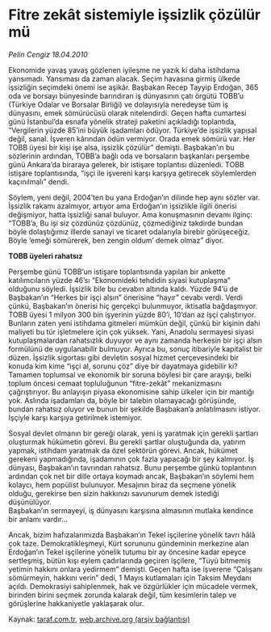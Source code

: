 # Fitre zekât sistemiyle işsizlik çözülür mü

*Pelin Cengiz 18.04.2010*

<div class="yazi"><p>Ekonomide yavaş yavaş gözlenen iyileşme ne yazık ki daha istihdama yansımadı. Yansıması da zaman alacak. Seçim havasına girmiş ülkede işsizliğin seçimdeki önemi ise aşikâr. Başbakan Recep Tayyip Erdoğan, 365 oda ve borsayı bünyesinde barındıran iş dünyasının çatı örgütü TOBB’u (Türkiye Odalar ve Borsalar Birliği) ve dolayısıyla neredeyse tüm iş dünyasını, emek sömürücüsü olarak nitelendirdi. Geçen hafta cumartesi günü İstanbul’da esnafa yönelik strateji paketini açıkladığı toplantıda, “Vergilerin yüzde 85’ini büyük işadamları ödüyor. Türkiye’de işsizlik yapısal değil, sanal. İşveren kârından ödün vermiyor. Orada emek sömürü var. Her TOBB üyesi bir kişi işe alsa, işsizlik çözülür” demişti. Başbakan’ın bu sözlerinin ardından, TOBB’a bağlı oda ve borsaların başkanları perşembe günü Ankara’da biraraya gelerek, bir istişare toplantısı düzenledi. TOBB istişare toplantısında, “işçi ile işvereni karşı karşıya getirecek söylemlerden kaçınılmalı” dendi. </p>
<p>Söylem, yeni değil, 2004’ten bu yana Erdoğan’ın dilinde hep aynı sözler var. İşsizlik rakamı azalmıyor, artıyor ama Erdoğan’ın işsizlikle ilgili önerisi değişmiyor, hatta işsizliği sanal buluyor. Ama konuşmasının devamı ilginç: “TOBB’a, Bu işi siz çözdünüz çözdünüz, çözmediğiniz takdirde bundan böyle dolaştığımız illerde sanayi ve ticaret odalarıyla birebir görüşeceğiz. Böyle ‘emeği sömürerek, ben zengin oldum’ demek olmaz” diyor.</p>
<p><b>TOBB üyeleri rahatsız</b></p>
<p>Perşembe günü TOBB’un istişare toplantısında yapılan bir ankette katılımcıların yüzde 46’sı “Ekonomideki tehdidin siyasi kutuplaşma” olduğunu söyledi. İşsizlik bile bu cevabın altında kaldı. Yüzde 94’ü de Başbakan’ın “Herkes bir işçi alsın” önerisine “hayır” cevabı verdi. Verdi çünkü, Başbakan’ın önerisi hiç gerçekçi bulunmuyor, iktisatla bağdaşmıyor. TOBB üyesi 1 milyon 300 bin işyerinin yüzde 80’i, 10’dan az işçi çalıştırıyor. Bunların zaten yeni istihdama gitmeleri mümkün değil, çünkü bir kişinin dahi maliyeti bu tür işletmelere için çok yüksek. Yani, Anadolu sermayesi siyasi kutuplaşmalardan rahatsızlık duyuyor ve aynı zamanda herkesin bir işçi alsın formülünü de uygulanabilir bulmuyor. Ayrıca bu, sonuç itibariyle kapitalist bir düzen. İşsizlik sigortası gibi devletin sosyal hizmet çerçevesindeki bir konuda kim kime “işçi al, sorunu çöz” diye bir dayatmaya gidebilir ki? Tamamen toplumsal ve ekonomik bir soruna böylesi bir çare arayışı, belki toplum öncesi cemaat topluluğunun “fitre-zekât” mekanizmasını çağrıştırıyor. Bu anlayışın piyasa ekonomisine sahip ülkeler için bir mantığı yok. Aslında işadamları da, böyle bir talebin olamayacağı görüşünde, bundan rahatsız oluyor ve bunun bir şekilde Başbakan’a anlatılmasını istiyor. İşçiyle karşı karşıya getirilmek istemiyor. </p>
<p>Sosyal devlet olmanın bir gereği olarak, yeni iş yaratmak için gerekli şartları oluşturmak hükümetin görevi. Bu gerekli şartlar oluştuğunda da, yatırım yapmak, istihdam yaratmak da özel sektörün görevi. Ancak, hükümet gerekeni yapmadığında, işadamının çok fazla yapacağı bir şey kalmıyor. İş dünyası, Başbakan’ın tavrından rahatsız. Bunu perşembe günkü toplantının ardından çok net bir dille ortaya koymadı ancak, Başbakan’ın söylemi hem kolaycı, hem popülist bulunuyor. Mesajının biraz da seçmene yönelik olduğu, gerekirse ben sizin hakkınızı savunurum demek istediği düşünülüyor. <br/>Başbakan’ın sermayeyi, iş dünyasını karşısına almasının mutlaka kendince bir anlamı vardır... </p>
<p>Ancak, bizim hafızalarımızda Başbakan’ın Tekel işçilerine yönelik tavrı hâlâ çok taze. Demokratikleşmeyi, Kürt sorununu gündeminin merkezine alan Erdoğan’ın Tekel işçilerine yönelik tutumu bir ay öncesine kadar epeyce sertleşmiş, bütün kışı eylem çadırlarında geçiren işçilere, “Tüyü bitmemiş yetimin hakkını onlara yedirmem” demişti. Geçen hafta ise işverene “Çalışanı sömürmeyin, hakkını verin” dedi, 1 Mayıs kutlamaları için Taksim Meydanı açıldı. Demokrasiyi sahiplenmek, hak ve özgürlükler için mücadele vermek, birinden birini seçmek zorunda kalarak değil, tüm kesimlerin talep ve görüşlerine hakkaniyetle yaklaşarak olur. </p></div>

Kaynak: [taraf.com.tr](http://www.taraf.com.tr:80/makale/10934.htm), [web.archive.org (arşiv bağlantısı)](http://web.archive.org/web/20100421064328/http://www.taraf.com.tr:80/makale/10934.htm)
